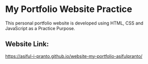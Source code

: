# My Portfolio Website Practice
This personal portfolio website is developed using HTML, CSS and JavaScript as a Practice Purpose.

## Website Link: 
https://asiful-i-pranto.github.io/website-my-portfolio-asifulpranto/ 
